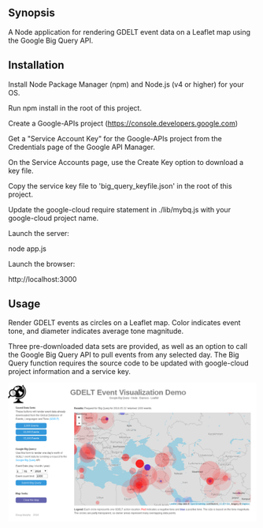 ## Synopsis

A Node application for rendering GDELT event data on a Leaflet map using the Google Big Query API. 

## Installation

Install Node Package Manager (npm) and Node.js (v4 or higher) for your OS.

Run npm install in the root of this project.

Create a Google-APIs project (https://console.developers.google.com)

Get a "Service Account Key" for the Google-APIs project from the Credentials page of the Google API Manager.

On the Service Accounts page, use the Create Key option to download a key file.

Copy the service key file to 'big_query_keyfile.json' in the root of this project.

Update the google-cloud require statement in ./lib/mybq.js with your google-cloud project name.


Launch the server:

node app.js

Launch the browser:

http://localhost:3000

## Usage

Render GDELT events as circles on a Leaflet map.  Color indicates event tone, and diameter indicates average tone magnitude.

Three pre-downloaded data sets are provided, as well as an option to call the Google Big Query API to pull events from any selected day. The Big Query function requires the source code to be updated with google-cloud project information and a service key.

![Application screen shot.](./gevd_screenshot.png?raw=true)